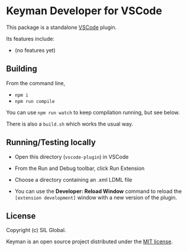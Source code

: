 # Keyman Developer for VSCode

This package is a standalone [VSCode](https://code.visualstudio.com) plugin.

Its features include:

- (no features yet)

## Building

From the command line,

- `npm i`
- `npm run compile`

You can use `npm run watch` to keep compilation running, but see below.

There is also a `build.sh` which works the usual way.

## Running/Testing locally

- Open this directory (`vscode-plugin`) in VSCode
- From the Run and Debug toolbar, click Run Extension
- Choose a directory containing an .xml LDML file

- You can use the **Developer: Reload Window** command to reload the `[extension development]` window with a new version of the plugin.

## License

Copyright (c) SIL Global.

Keyman is an open source project distributed under the [MIT license](https://github.com/keymanapp/keyman/blob/master/LICENSE.md).
